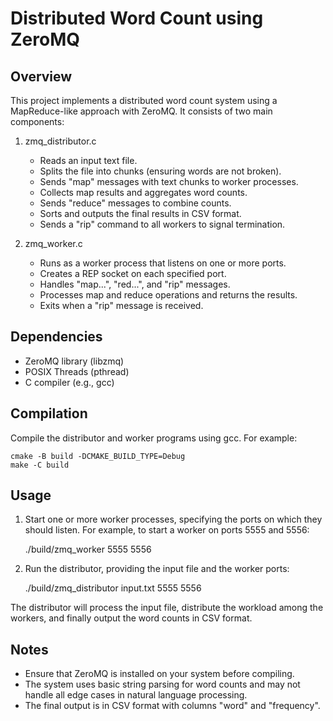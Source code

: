 Distributed Word Count using ZeroMQ
=====================================

Overview
--------
This project implements a distributed word count system using a MapReduce-like approach with ZeroMQ. It consists of two main components:

1. zmq_distributor.c
   - Reads an input text file.
   - Splits the file into chunks (ensuring words are not broken).
   - Sends "map" messages with text chunks to worker processes.
   - Collects map results and aggregates word counts.
   - Sends "reduce" messages to combine counts.
   - Sorts and outputs the final results in CSV format.
   - Sends a "rip" command to all workers to signal termination.

2. zmq_worker.c
   - Runs as a worker process that listens on one or more ports.
   - Creates a REP socket on each specified port.
   - Handles "map...", "red...", and "rip" messages.
   - Processes map and reduce operations and returns the results.
   - Exits when a "rip" message is received.

Dependencies
------------
- ZeroMQ library (libzmq)
- POSIX Threads (pthread)
- C compiler (e.g., gcc)

Compilation
-----------
Compile the distributor and worker programs using gcc. For example:

    cmake -B build -DCMAKE_BUILD_TYPE=Debug
    make -C build

Usage
-----
1. Start one or more worker processes, specifying the ports on which they should listen. For example, to start a worker on ports 5555 and 5556:

    ./build/zmq_worker 5555 5556

2. Run the distributor, providing the input file and the worker ports:

    ./build/zmq_distributor input.txt 5555 5556

The distributor will process the input file, distribute the workload among the workers, and finally output the word counts in CSV format.

Notes
-----
- Ensure that ZeroMQ is installed on your system before compiling.
- The system uses basic string parsing for word counts and may not handle all edge cases in natural language processing.
- The final output is in CSV format with columns "word" and "frequency".
